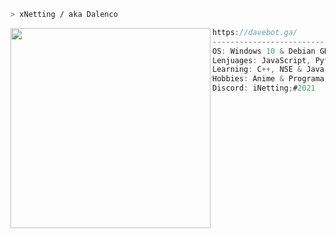 ```zsh
> xNetting / aka Dalenco
```

<img align="left" src="https://cdn.discordapp.com/attachments/753459740335538272/867574712623038464/61dd60abeadb3def39e2b97c675b7925.gif" width="320" /> 

```csharp
https://davebot.ga/
-------------------------
OS: Windows 10 & Debian GNU/Linux
Lenjuages: JavaScript, Python & PHP
Learning: C++, NSE & Java 
Hobbies: Anime & Programar
Discord: iNetting;#2021
```
